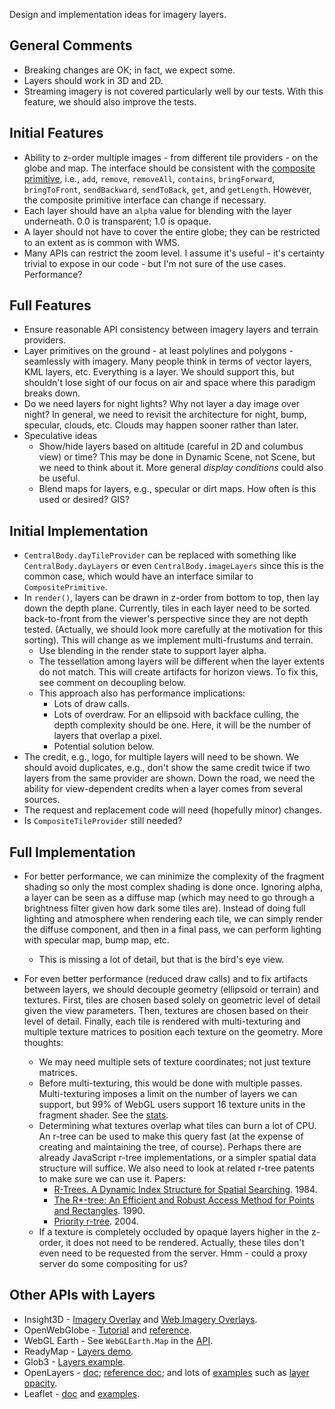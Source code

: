 Design and implementation ideas for imagery layers.

## General Comments

* Breaking changes are OK; in fact, we expect some.
* Layers should work in 3D and 2D.
* Streaming imagery is not covered particularly well by our tests.  With this feature, we should also improve the tests.

## Initial Features

* Ability to z-order multiple images - from different tile providers - on the globe and map.  The interface should be consistent with the [composite primitive](https://github.com/AnalyticalGraphicsInc/cesium/blob/master/Source/Scene/CompositePrimitive.js), i.e., `add`, `remove`, `removeAll`, `contains`, `bringForward`, `bringToFront`, `sendBackward`, `sendToBack`, `get`, and `getLength`.  However, the composite primitive interface can change if necessary.  
* Each layer should have an `alpha` value for blending with the layer underneath.  0.0 is transparent; 1.0 is opaque.
* A layer should not have to cover the entire globe; they can be restricted to an extent as is common with WMS.
* Many APIs can restrict the zoom level.  I assume it's useful - it's certainty trivial to expose in our code - but I'm not sure of the use cases.  Performance?

## Full Features

* Ensure reasonable API consistency between imagery layers and terrain providers.
* Layer primitives on the ground - at least polylines and polygons - seamlessly with imagery.  Many people think in terms of vector layers, KML layers, etc.  Everything is a layer.  We should support this, but shouldn't lose sight of our focus on air and space where this paradigm breaks down.
* Do we need layers for night lights?  Why not layer a day image over night?  In general, we need to revisit the architecture for night, bump, specular, clouds, etc.  Clouds may happen sooner rather than later.
* Speculative ideas
   * Show/hide layers based on altitude (careful in 2D and columbus view) or time?  This may be done in Dynamic Scene, not Scene, but we need to think about it.  More general _display conditions_ could also be useful.
   * Blend maps for layers, e.g., specular or dirt maps.  How often is this used or desired?  GIS?

## Initial Implementation

* `CentralBody.dayTileProvider` can be replaced with something like `CentralBody.dayLayers` or even `CentralBody.imageLayers` since this is the common case, which would have an interface similar to `CompositePrimitive`.
* In `render()`, layers can be drawn in z-order from bottom to top, then lay down the depth plane.  Currently, tiles in each layer need to be sorted back-to-front from the viewer's perspective since they are not depth tested.  (Actually, we should look more carefully at the motivation for this sorting).  This will change as we implement multi-frustums and terrain.
   * Use blending in the render state to support layer alpha.
   * The tessellation among layers will be different when the layer extents do not match.  This will create artifacts for horizon views.  To fix this, see comment on decoupling below.
   * This approach also has performance implications:
      * Lots of draw calls.
      * Lots of overdraw.  For an ellipsoid with backface culling, the depth complexity should be one.  Here, it will be the number of layers that overlap a pixel.
      * Potential solution below.
* The credit, e.g., logo, for multiple layers will need to be shown.  We should avoid duplicates, e.g., don't show the same credit twice if two layers from the same provider are shown.  Down the road, we need the ability for view-dependent credits when a layer comes from several sources.
* The request and replacement code will need (hopefully minor) changes.
* Is `CompositeTileProvider` still needed?

## Full Implementation

* For better performance, we can minimize the complexity of the fragment shading so only the most complex shading is done once.  Ignoring alpha, a layer can be seen as a diffuse map (which may need to go through a brightness filter given how dark some tiles are).  Instead of doing full lighting and atmosphere when rendering each tile, we can simply render the diffuse component, and then in a final pass, we can perform lighting with specular map, bump map, etc.
   * This is missing a lot of detail, but that is the bird's eye view.

* For even better performance (reduced draw calls) and to fix artifacts between layers, we should decouple geometry (ellipsoid or terrain) and textures.  First, tiles are chosen based solely on geometric level of detail given the view parameters.  Then, textures are chosen based on their level of detail.  Finally, each tile is rendered with multi-texturing and multiple texture matrices to position each texture on the geometry.  More thoughts:
   * We may need multiple sets of texture coordinates; not just texture matrices.
   * Before multi-texturing, this would be done with multiple passes.  Multi-texturing imposes a limit on the number of layers we can support, but 99% of WebGL users support 16 texture units in the fragment shader.  See the [stats](http://webglstats.com/).
   * Determining what textures overlap what tiles can burn a lot of CPU.  An r-tree can be used to make this query fast (at the expense of creating and maintaining the tree, of course).  Perhaps there are already JavaScript r-tree implementations, or a simpler spatial data structure will suffice.  We also need to look at related r-tree patents to make sure we can use it.  Papers:
      * [R-Trees.  A Dynamic Index Structure for Spatial Searching](http://postgis.refractions.net/support/rtree.pdf).  1984.
      * [The R*-tree: An Efficient and Robust Access Method for  Points and Rectangles](http://infolab.usc.edu/csci587/Fall2011/papers/p322-beckmann.pdf).  1990.
      * [Priority r-tree](http://www.cse.ust.hk/~yike/prtree/).  2004.
   * If a texture is completely occluded by opaque layers higher in the z-order, it does not need to be rendered.  Actually, these tiles don't even need to be requested from the server.  Hmm - could a proxy server do some compositing for us?

## Other APIs with Layers
   * Insight3D - [Imagery Overlay](http://www.agi.com/resources/help/online/AGIComponents/Programmer's%20Guide/Overview/Graphics/GlobeOverlays/Imagery.html) and [Web Imagery Overlays](http://www.agi.com/resources/help/online/AGIComponents/Programmer's%20Guide/Overview/Graphics/GlobeOverlays/WebImagery.html).
   * OpenWebGlobe - [Tutorial](http://wiki.openwebglobe.org/doku.php?id=tutorial:webgl0103) and [reference](http://wiki.openwebglobe.org/doku.php?id=reference).
   * WebGL Earth - See `WebGLEarth.Map` in the [API](http://www.webglearth.org/api).
   * ReadyMap - [Layers demo](http://demo.pelicanmapping.com/rmweb/webgl/tests/twolayers.html).
   * Glob3 - [Layers example](http://ami.dis.ulpgc.es/glob3m/index.php?id=4&example=layers).
   * OpenLayers - [doc](http://docs.openlayers.org/library/layers.html); [reference doc](http://dev.openlayers.org/releases/OpenLayers-2.11/doc/apidocs/files/OpenLayers/Layer-js.html); and lots of [examples](http://openlayers.org/dev/examples/) such as [layer opacity](http://openlayers.org/dev/examples/layer-opacity.html).
   * Leaflet - [doc](http://leaflet.cloudmade.com/reference.html) and [examples](http://leaflet.cloudmade.com/examples.html).